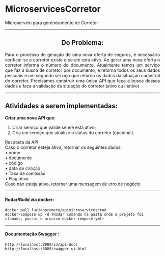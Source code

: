 # MicroservicesCorretor
Microservico para gerenciamento de Corretor 
****
<h2 align="center"> Do Problema: </h2>
<p align="justify"> Para o processo de geração de uma nova oferta de seguros, é necessário verificar se o corretor existe e se ele está ativo. Ao gerar uma nova oferta o corretor informa o número do documento. 
Atualmente temos um serviço que faz a busca de corretor por documento, e retorna todos os seus dados pessoais e um segundo serviço que retorna os dados da situação cadastral do corretor. Precisamos construir uma única API que faça a busca desses dados e faça a validação da situação do corretor (ativo ou inativo) </p>

****
## **Atividades a serem implementadas:** </br>
**Criar uma nova API que:**
1.	Criar serviço que valide se ele está ativo;
2.	Cria um serviço que atualize o status do corretor (opcional).

Resposta da API </br>
Caso o corretor esteja ativo, retornar os seguintes dados: </br>
 •	nome </br>
 •	documento </br>
 •	código </br>
 •	data de criação </br>
 •	Taxa de comissão </br>
 •	Flag ativo </br>
Caso não esteja ativo, retornar uma mensagem de erro de negócio </br>
****

<h4> Rodar/Build via docker: </h4> 

```
docker pull lucianoromero/apimicroservicescrud
docker-compose up -d (Rodar comando na pasta onde o projeto foi clonado, possui o arquivo docker-compose.yml)

```
******
<h4> Documentação Swagger : </h4>

```
http://localhost:8080/v3/api-docs
http://localhost:8080/swagger-ui.html
```
